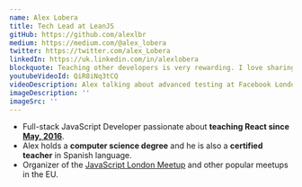 ```yaml
---
name: Alex Lobera
title: Tech Lead at LeanJS
gitHub: https://github.com/alexlbr
medium: https://medium.com/@alex_lobera
twitter: https://twitter.com/alex_Lobera
linkedIn: https://uk.linkedin.com/in/alexlobera
blockquote: Teaching other developers is very rewarding. I love sharing what I've learned in my career to help others grow and give back. I think this is what really makes our industry move forward.
youtubeVideoId: QiR8iNq3tCQ
videoDescription: Alex talking about advanced testing at Facebook London HQ
imageDescription: ''
imageSrc: ''
---
```


<ul>
    <li>
      Full-stack JavaScript Developer passionate about <strong>teaching React since <a href="https:/www.meetup.com/JavaScript-London/events/230287691/">May, 2016</a></strong>.
   </li>
   <li>
     Alex holds a <strong>computer science degree</strong> and he is also a <strong>certified teacher</strong> in Spanish language.
  </li>
  <li>
     Organizer of the <a href="https://www.meetup.com/JavaScript-london/">JavaScript London Meetup</a> and other popular meetups in the EU.
   </li>
</ul>
